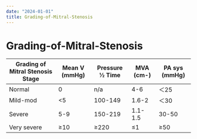 ```yaml
---
date: "2024-01-01"
title: Grading-of-Mitral-Stenosis
---
```


# Grading-of-Mitral-Stenosis

| Grading of Mitral Stenosis Stage | Mean V (mmHg) | Pressure ½ Time | MVA (cm-) | PA sys (mmHg) |
|----------------------------------|---------------|-----------------|-----------|---------------|
| Normal                           | 0             | n/a             | 4-6       | ＜25          |
| Mild-mod                         | <5            | 100-149         | 1.6-2     | ＜30          |
| Severe                           | 5-9           | 150-219         | 1.1-1.5   | 30-50         |
| Very severe                      | ≥10           | ≥220            | ≤1        | ≥50           |
